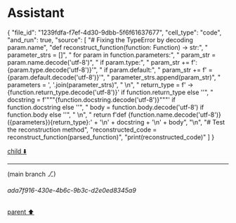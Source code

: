 # Assistant

{
  "file_id": "1239fdfa-f7ef-4d30-9dbb-5f6f61637677",
  "cell_type": "code",
  "and_run": true,
  "source": [
    "# Fixing the TypeError by decoding param.name",
    "def reconstruct_function(function: Function) -> str:",
    "    parameter_strs = []",
    "    for param in function.parameters:",
    "        param_str = param.name.decode('utf-8')",
    "        if param.type:",
    "            param_str += f': {param.type.decode('utf-8')}'",
    "        if param.default:",
    "            param_str += f' = {param.default.decode('utf-8')}'",
    "        parameter_strs.append(param_str)",
    "    parameters = ', '.join(parameter_strs)",
    "    \n",
    "    return_type = f' -> {function.return_type.decode('utf-8')}' if function.return_type else ''",
    "    docstring = f'\"\"\"{function.docstring.decode('utf-8')}\"\"\"' if function.docstring else ''",
    "    body = function.body.decode('utf-8') if function.body else ''",
    "    \n",
    "    return f'def {function.name.decode('utf-8')}({parameters}){return_type}:' + '\\n' + docstring + '\\n' + body",
    "\n",
    "# Test the reconstruction method",
    "reconstructed_code = reconstruct_function(parsed_function)",
    "print(reconstructed_code)"
  ]
}

[child ⬇️](#ada7f916-430e-4b6c-9b3c-d2e0ed8345a9)

---

(main branch ⎇)
###### ada7f916-430e-4b6c-9b3c-d2e0ed8345a9
[parent ⬆️](#61be0dfc-54f7-40ec-a213-b7e0dbe90e6c)
